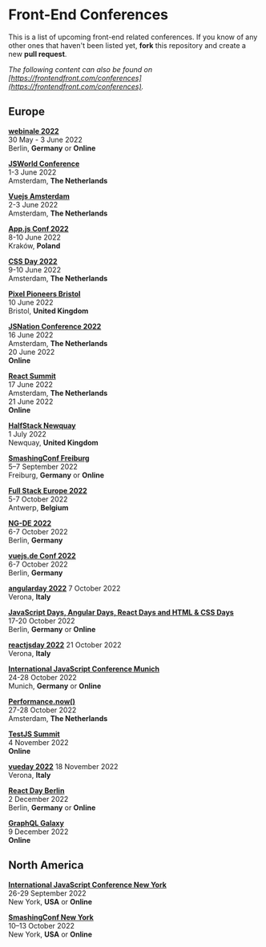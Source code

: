 # Front-End Conferences

This is a list of upcoming front-end related conferences. If you know of any other ones that haven't been listed yet, **fork** this repository and create a new **pull request**.

*The following content can also be found on [https://frontendfront.com/conferences](https://frontendfront.com/conferences).*

## Europe

[**webinale 2022**](https://webinale.de/en/)  
30 May - 3 June 2022  
Berlin, **Germany** or **Online**

[**JSWorld Conference**](https://jsworldconference.com/)  
1-3 June 2022  
Amsterdam, **The Netherlands**

[**Vuejs Amsterdam**](https://vuejs.amsterdam)  
2-3 June 2022  
Amsterdam, **The Netherlands**

[**App.js Conf 2022**](https://appjs.co/)  
8-10 June 2022  
Kraków, **Poland**

[**CSS Day 2022**](https://cssday.nl/)  
9-10 June 2022  
Amsterdam, **The Netherlands**

[**Pixel Pioneers Bristol**](https://pixelpioneers.co/events/bristol-2022)  
10 June 2022  
Bristol, **United Kingdom**

[**JSNation Conference 2022**](https://jsnation.com)  
16 June 2022  
Amsterdam, **The Netherlands**  
20 June 2022  
**Online**

[**React Summit**](https://reactsummit.com/)  
17 June 2022  
Amsterdam, **The Netherlands**  
21 June 2022  
**Online**

[**HalfStack Newquay**](https://www.halfstackconf.com/newquay/)  
1 July 2022  
Newquay, **United Kingdom**  

[**SmashingConf Freiburg**](https://smashingconf.com/freiburg-2022/)  
5–7 September 2022  
Freiburg, **Germany** or **Online**

[**Full Stack Europe 2022**](https://www.fullstackeurope.com/2022/)  
5-7 October 2022  
Antwerp, **Belgium**  

[**NG-DE 2022**](https://ng-de.org/)  
6-7 October 2022  
Berlin, **Germany**  

[**vuejs.de Conf 2022**](https://conf.vuejs.de/)  
6-7 October 2022  
Berlin, **Germany**  

[**angularday 2022**](https://2022.angularday.it/)
7 October 2022  
Verona, **Italy** 

[**JavaScript Days, Angular Days, React Days and HTML & CSS Days**](https://javascript-days.de/berlin/)  
17-20 October 2022  
Berlin, **Germany** or **Online**

[**reactjsday 2022**](https://2022.reactjsday.it/)
21 October 2022  
Verona, **Italy** 

[**International JavaScript Conference Munich**](https://javascript-conference.com/munich/)  
24-28 October 2022  
Munich, **Germany** or **Online**

[**Performance.now()**](https://perfnow.nl/)  
27-28 October 2022  
Amsterdam, **The Netherlands**

[**TestJS Summit**](https://testjssummit.com)  
4 November 2022  
**Online**

[**vueday 2022**](https://2022.vueday.it)
18 November 2022  
Verona, **Italy** 

[**React Day Berlin**](https://reactday.berlin)  
2 December 2022  
Berlin, **Germany** or **Online**

[**GraphQL Galaxy**](https://graphqlgalaxy.com)  
9 December 2022  
**Online**

## North America

[**International JavaScript Conference New York**](https://javascript-conference.com/new-york/)  
26-29 September 2022  
New York, **USA** or **Online**

[**SmashingConf New York**](https://smashingconf.com/ny-2022/)  
10–13 October 2022  
New York, **USA** or **Online**
